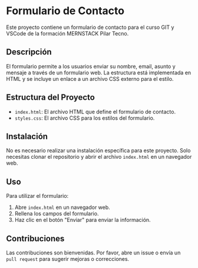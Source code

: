 # Formulario de Contacto

Este proyecto contiene un formulario de contacto para el curso GIT y VSCode de la formación MERNSTACK Pilar Tecno. 

## Descripción

El formulario permite a los usuarios enviar su nombre, email, asunto y mensaje a través de un formulario web. La estructura está implementada en HTML y se incluye un enlace a un archivo CSS externo para el estilo.

## Estructura del Proyecto

- `index.html`: El archivo HTML que define el formulario de contacto.
- `styles.css`: El archivo CSS para los estilos del formulario.

## Instalación

No es necesario realizar una instalación específica para este proyecto. Solo necesitas clonar el repositorio y abrir el archivo `index.html` en un navegador web.

## Uso

Para utilizar el formulario:

1. Abre `index.html` en un navegador web.
2. Rellena los campos del formulario.
3. Haz clic en el botón "Enviar" para enviar la información.

## Contribuciones

Las contribuciones son bienvenidas. Por favor, abre un issue o envía un `pull request` para sugerir mejoras o correcciones.
